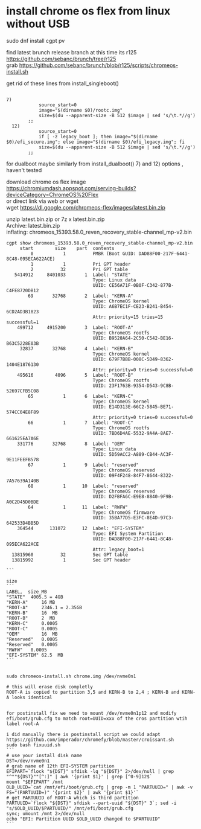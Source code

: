 # install chrome os flex from linux without USB

sudo dnf install cgpt pv    

find latest brunch release branch at this time its r125  
https://github.com/sebanc/brunch/tree/r125   
grab https://github.com/sebanc/brunch/blob/r125/scripts/chromeos-install.sh   

get rid of these lines from install_singleboot()   

```
 
7)
			source_start=0
			image="$(dirname $0)/rootc.img"
			size=$(du --apparent-size -B 512 $image | sed 's/\t.*//g')
		;;
  12)
			source_start=0
			if [ -z legacy_boot ]; then image="$(dirname $0)/efi_secure.img"; else image="$(dirname $0)/efi_legacy.img"; fi
			size=$(du --apparent-size -B 512 $image | sed 's/\t.*//g')
		;;

```

for dualboot maybe similarly from install_dualboot() 7) and 12) options , haven't tested    

download chrome os flex image    
https://chromiumdash.appspot.com/serving-builds?deviceCategory=ChromeOS%20Flex    
or direct  link  via web or wget  
wget https://dl.google.com/chromeos-flex/images/latest.bin.zip    

unzip latest.bin.zip or  7z x latest.bin.zip  
Archive:  latest.bin.zip  
  inflating: chromeos_15393.58.0_reven_recovery_stable-channel_mp-v2.bin  

  ````
cgpt show chromeos_15393.58.0_reven_recovery_stable-channel_mp-v2.bin 
       start        size    part  contents
           0           1          PMBR (Boot GUID: DAD88F00-217F-6441-8C48-095ECA622ACE)
           1           1          Pri GPT header
           2          32          Pri GPT table
     5414912     8401033       1  Label: "STATE"
                                  Type: Linux data
                                  UUID: CE56A71F-0B0F-C342-877B-C4FE8720DB12
          69       32768       2  Label: "KERN-A"
                                  Type: ChromeOS kernel
                                  UUID: A6B7EC1F-CE23-B241-B454-6CD2AD3B1823
                                  Attr: priority=15 tries=15 successful=1 
      499712     4915200       3  Label: "ROOT-A"
                                  Type: ChromeOS rootfs
                                  UUID: B9528A64-2C50-C542-BE16-B63C5228E03B
       32837       32768       4  Label: "KERN-B"
                                  Type: ChromeOS kernel
                                  UUID: 679F7BBB-008C-5D49-8362-1404E1876130
                                  Attr: priority=0 tries=0 successful=0 
      495616        4096       5  Label: "ROOT-B"
                                  Type: ChromeOS rootfs
                                  UUID: 23F1763B-9354-D543-9C8B-52697CFB5C08
          65           1       6  Label: "KERN-C"
                                  Type: ChromeOS kernel
                                  UUID: E14D313E-66C2-5845-BE71-574CC04E8F89
                                  Attr: priority=0 tries=0 successful=0 
          66           1       7  Label: "ROOT-C"
                                  Type: ChromeOS rootfs
                                  UUID: 7BD6D4AE-5532-9A4A-8AE7-661625EA7A6E
      331776       32768       8  Label: "OEM"
                                  Type: Linux data
                                  UUID: 5D59ACC2-A889-CB44-AC3F-9E11FEEFB578
          67           1       9  Label: "reserved"
                                  Type: ChromeOS reserved
                                  UUID: 09F4F248-84F7-8644-8322-7A57639A140B
          68           1      10  Label: "reserved"
                                  Type: ChromeOS reserved
                                  UUID: D2FBFA6C-E9E8-8840-9F9B-A0C2D45D0BDE
          64           1      11  Label: "RWFW"
                                  Type: ChromeOS firmware
                                  UUID: 35BA77D5-E3FC-8E4D-97C3-642533D4BB5D
      364544      131072      12  Label: "EFI-SYSTEM"
                                  Type: EFI System Partition
                                  UUID: DAD88F00-217F-6441-8C48-095ECA622ACE
                                  Attr: legacy_boot=1 
    13815960          32          Sec GPT table
    13815992           1          Sec GPT header

```

size 
```
LABEL,	size_MB
"STATE"	 4005.5 = 4GB
"KERN-A"	 16 MB
"ROOT-A"	 2346.1 = 2.35GB
"KERN-B"	 16  MB
"ROOT-B"	 2  MB
"KERN-C"  	 0.0005
"ROOT-C"	 0.0005
"OEM"		 16  MB
"Reserved"	 0.0005
"Reserved"	 0.0005
"RWFW"	 0.0005
"EFI-SYSTEM" 62.5  MB
```


sudo chromeos-install.sh chrome.img /dev/nvme0n1    

# this will erase disk completly  
ROOT-A is copied to partition 3,5 and KERN-B to 2,4 ; KERN-B and KERN-A looks identical  


for postinstall fix we need to mount /dev/nvme0n1p12 and modify efi/boot/grub.cfg to match root=UUID=xxx of the cros partition wtih label root-A    

i did manually there is postinstall script we could adapt https://github.com/imperador/chromefy/blob/master/croissant.sh
sudo bash fixuuid.sh
```
# use your install disk name
DST=/dev/nvme0n1
# grab name of 12th EFI-SYSTEM partition 
EFIPART=`flock "${DST}" sfdisk -lq "${DST}" 2>/dev/null | grep "^""${DST}""[^:]" | awk '{print $1}' | grep [^0-9]12$`
mount "$EFIPART" /mnt   
OLD_UUID=`cat /mnt/efi/boot/grub.cfg | grep -m 1 "PARTUUID=" | awk -v FS="(PARTUUID=)" '{print $2}' | awk '{print $1}'`
# get PARTUUID of ROOT-A which is third partition 
PARTUUID=`flock "${DST}" sfdisk --part-uuid "${DST}" 3`; sed -i "s/$OLD_UUID/$PARTUUID/" /mnt/efi/boot/grub.cfg
sync; umount /mnt 2>/dev/null
echo "EFI: Partition UUID $OLD_UUID changed to $PARTUUID" 
```

